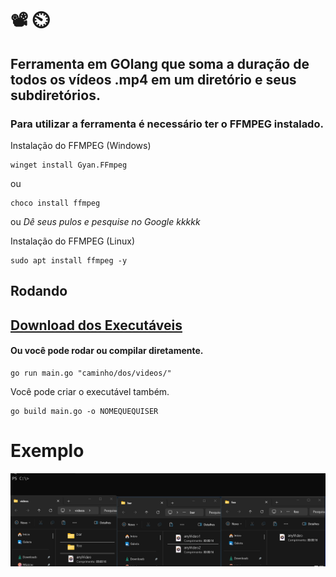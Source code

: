 # 📽️ ⏲️

## Ferramenta em GOlang que soma a duração de todos os vídeos .mp4 em um diretório e seus subdiretórios.

### Para utilizar a ferramenta é necessário ter o FFMPEG instalado.

Instalação do FFMPEG (Windows)
```
winget install Gyan.FFmpeg
```
ou
```
choco install ffmpeg
```
ou *Dê seus pulos e pesquise no Google kkkkk*

Instalação do FFMPEG (Linux)
```
sudo apt install ffmpeg -y
```

## Rodando

## [Download dos Executáveis](https://github.com/Brunoquindeler/videos-duration/releases/tag/v1.0.0)

#### Ou você pode rodar ou compilar diretamente.

```
go run main.go "caminho/dos/videos/"
```

Você pode criar o executável também.
```
go build main.go -o NOMEQUEQUISER
```


# Exemplo
![Video de exemplo](./ext-videos-duration.gif)